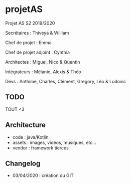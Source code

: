 # projetAS

Projet AS S2 2019/2020

Secrétaires : Thiveya & William

Chef de projet : Emma

Chef de projet adjoint : Cynthia

Architectes : Miguel, Nico & Quentin

Intégrateurs : Mélanie, Alexis & Théo

Devs : Anthime, Charles, Clément, Gregory, Léo & Ludovic

## TODO

TOUT <3

## Architecture

- code : java/Kotlin
- assets : images, vidéos, musiques, etc...
- vendor : framework tierces

## Changelog

- 03/04/2020 : création du GIT
